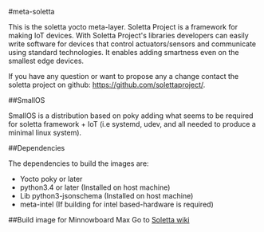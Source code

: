 #meta-soletta

This is the soletta yocto meta-layer. Soletta Project is a framework for making
IoT devices. With Soletta Project's libraries developers can easily write
software for devices that control actuators/sensors and communicate using
standard technologies. It enables adding smartness even on the smallest edge
devices.

If you have any question or want to propose any a change contact the soletta
project on github: https://github.com/solettaproject/.

##SmallOS

SmallOS is a distribution based on poky adding what seems to be required for
soletta framework + IoT (i.e systemd, udev, and all needed to produce a minimal
linux system).

##Dependencies

The dependencies to build the images are:
  - Yocto poky or later
  - python3.4 or later (Installed on host machine)
  - Lib python3-jsonschema (Installed on host machine)
  - meta-intel (If building for intel based-hardware is required)

##Build image for Minnowboard Max
Go to [Soletta wiki](https://github.com/solettaproject/soletta/wiki/MinnowBoard-MAX-Instructions)
